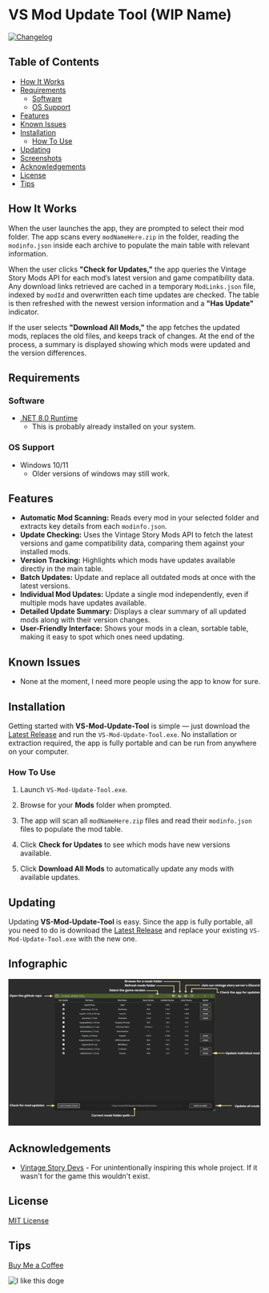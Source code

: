 # VS Mod Update Tool (WIP Name)

[![Changelog](https://img.shields.io/badge/changelog-latest-blue)](docs/version/CHANGELOG.md)

## Table of Contents

- [How It Works](#how-it-works)
- [Requirements](#requirements)
  - [Software](#software)
  - [OS Support](#os-support)
- [Features](#features)
- [Known Issues](#known-issues)
- [Installation](#installation)
  - [How To Use](#how-to-use)
- [Updating](#updating)
- [Screenshots](#infographic)
- [Acknowledgements](#acknowledgements)
- [License](#license)
- [Tips](#tips)

## How It Works  
When the user launches the app, they are prompted to select their mod folder. The app scans every `modNameHere.zip` in the folder, reading the `modinfo.json` inside each archive to populate the main table with relevant information.  

When the user clicks **"Check for Updates,"** the app queries the Vintage Story Mods API for each mod’s latest version and game compatibility data. Any download links retrieved are cached in a temporary `ModLinks.json` file, indexed by `modId` and overwritten each time updates are checked. The table is then refreshed with the newest version information and a **"Has Update"** indicator.  

If the user selects **"Download All Mods,"** the app fetches the updated mods, replaces the old files, and keeps track of changes. At the end of the process, a summary is displayed showing which mods were updated and the version differences.  


## Requirements

### Software

- [.NET 8.0 Runtime](https://dotnet.microsoft.com/en-us/download/dotnet/8.0)
  - This is probably already installed on your system.

### OS Support

- Windows 10/11
  - Older versions of windows may still work.


## Features
- **Automatic Mod Scanning:** Reads every mod in your selected folder and extracts key details from each `modinfo.json`.  
- **Update Checking:** Uses the Vintage Story Mods API to fetch the latest versions and game compatibility data, comparing them against your installed mods.  
- **Version Tracking:** Highlights which mods have updates available directly in the main table.  
- **Batch Updates:** Update and replace all outdated mods at once with the latest versions.  
- **Individual Mod Updates:** Update a single mod independently, even if multiple mods have updates available.  
- **Detailed Update Summary:** Displays a clear summary of all updated mods along with their version changes.  
- **User-Friendly Interface:** Shows your mods in a clean, sortable table, making it easy to spot which ones need updating.  


## Known Issues

- None at the moment, I need more people using the app to know for sure.

## Installation

Getting started with **VS-Mod-Update-Tool** is simple — just download the [Latest Release](https://github.com/AriesLR/VS-Mod-Update-Tool/releases/latest) and run the `VS-Mod-Update-Tool.exe`. No installation or extraction required, the app is fully portable and can be run from anywhere on your computer.

### How To Use

1. Launch `VS-Mod-Update-Tool.exe`.

2. Browse for your **Mods** folder when prompted.

3. The app will scan all `modNameHere.zip` files and read their `modinfo.json` files to populate the mod table.

4. Click **Check for Updates** to see which mods have new versions available.

5. Click **Download All Mods** to automatically update any mods with available updates.


## Updating

Updating **VS-Mod-Update-Tool** is easy. Since the app is fully portable, all you need to do is download the [Latest Release](https://github.com/AriesLR/VS-Mod-Update-Tool/releases/latest) and replace your existing `VS-Mod-Update-Tool.exe` with the new one.


## Infographic
![VS Mod Update Tool Info](https://raw.githubusercontent.com/AriesLR/VS-Mod-Update-Tool/refs/heads/main/docs/img/VS-Mod-Update-Tool-Info.png)

 
## Acknowledgements
- [Vintage Story Devs](https://www.vintagestory.at) - For unintentionally inspiring this whole project. If it wasn't for the game this wouldn't exist.


## License

[MIT License](LICENSE)

## Tips
[Buy Me a Coffee](https://www.buymeacoffee.com/arieslr)

<img src="https://i.imgflip.com/1u2oyu.jpg" alt="I like this doge" width="100">